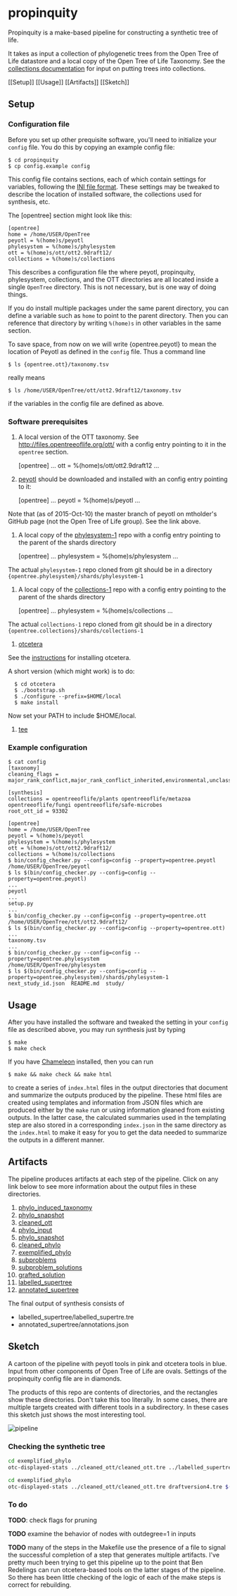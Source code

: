 # propinquity

Propinquity is a make-based pipeline for constructing a synthetic tree of life.  

It takes as input a collection of phylogenetic trees from the Open Tree of Life
datastore and a local copy of the Open Tree of Life Taxonomy. See the [collections documentation](https://github.com/OpenTreeOfLife/opentree/wiki/Working-with-tree-collections) for input on putting trees into collections.

[[Setup]]
[[Usage]]
[[Artifacts]]
[[Sketch]]

## Setup

### Configuration file

Before you set up other prequisite software, you'll need to initialize your
`config` file.  You do this by copying an example config file:

    $ cd propinquity
    $ cp config.example config

This config file contains sections, each of which contain settings for variables,
following the [INI file format](https://en.wikipedia.org/wiki/INI_file).  These
settings may be tweaked to describe the location of installed
software, the collections used for synthesis, etc.

The [opentree] section might look like this:

    [opentree]
    home = /home/USER/OpenTree
    peyotl = %(home)s/peyotl
    phylesystem = %(home)s/phylesystem
    ott = %(home)s/ott/ott2.9draft12/
    collections = %(home)s/collections

This describes a configuration file the where peyotl, propinquity,
phylesystem, collections, and the OTT directories are all located
inside a single `OpenTree` directory. This is not necessary, but is
one way of doing things.

If you do install multiple packages under the same parent directory,
you can define a variable such as `home` to point to the parent directory.
Then you can reference that directory by writing `%(home)s` in other
variables in the same section.

To save space, from now on we will write {opentree.peyotl} to mean the location of Peyotl
as defined in the `config` file.  Thus a command line

    $ ls {opentree.ott}/taxonomy.tsv

really means

    $ ls /home/USER/OpenTree/ott/ott2.9draft12/taxonomy.tsv

if the variables in the config file are defined as above.


### Software prerequisites

  1. A local version of the OTT taxonomy. See http://files.opentreeoflife.org/ott/
  with a config entry pointing to it in the `opentree` section.

      [opentree]
      ...
      ott = %(home)s/ott/ott2.9draft12
      ...


  1. [peyotl](https://github.com/mtholder/peyotl) should be downloaded and installed
  with an config entry pointing to it:

      [opentree]
      ...
      peyotl = %(home)s/peyotl
      ...

  Note that (as of 2015-Oct-10) the master branch of peyotl on mtholder's
  GitHub page (not the Open Tree of Life group). See the link above.


  1. A local copy of the [phylesystem-1](https://github.com/opentreeoflife/phylesystem-1)
  repo with a config entry pointing to the parent of the shards directory

      [opentree]
      ...
      phylesystem = %(home)s/phylesystem
      ...

  The actual `phylesystem-1` repo cloned from git should be in a directory `{opentree.phylesystem}/shards/phylesystem-1`


  1. A local copy of the [collections-1](https://github.com/opentreeoflife/collections-1) repo with a config entry
  pointing to the parent of the shards directory

      [opentree]
      ...
      phylesystem = %(home)s/collections
      ...

  The actual `collections-1` repo cloned from git should be in a directory `{opentree.collections}/shards/collections-1`

  1. [otcetera](https://github.com/mtholder/otcetera)

  See the [instructions](https://github.com/mtholder/otcetera/blob/master/README.md) for installing otcetera.

  A short version (which might work) is to do:

      $ cd otcetera
      $ ./bootstrap.sh
      $ ./configure --prefix=$HOME/local
      $ make install

  Now set your PATH to include $HOME/local.    

  1. [tee](https://en.wikipedia.org/wiki/Tee_(command))


### Example configuration

    $ cat config
    [taxonomy]
    cleaning_flags = major_rank_conflict,major_rank_conflict_inherited,environmental,unclassified_inherited,unclassified,viral,barren,not_otu,incertae_sedis,incertae_sedis_inherited,hidden,unplaced,unplaced_inherited,was_container,inconsistent,hybrid,merged,extinct

    [synthesis]
    collections = opentreeoflife/plants opentreeoflife/metazoa opentreeoflife/fungi opentreeoflife/safe-microbes
    root_ott_id = 93302

    [opentree]
    home = /home/USER/OpenTree
    peyotl = %(home)s/peyotl
    phylesystem = %(home)s/phylesystem
    ott = %(home)s/ott/ott2.9draft12/
    collections = %(home)s/collections
    $ bin/config_checker.py --config=config --property=opentree.peyotl
    /home/USER/OpenTree/peyotl
    $ ls $(bin/config_checker.py --config=config --property=opentree.peyotl)
    ...
    peyotl
    ...
    setup.py
    ...
    $ bin/config_checker.py --config=config --property=opentree.ott
    /home/USER/OpenTree/ott/ott2.9draft12/
    $ ls $(bin/config_checker.py --config=config --property=opentree.ott)
    ...
    taxonomy.tsv
    ...
    $ bin/config_checker.py --config=config --property=opentree.phylesystem
    /home/USER/OpenTree/phylesystem
    $ ls $(bin/config_checker.py --config=config --property=opentree.phylesystem)/shards/phylesystem-1
    next_study_id.json  README.md  study/


## Usage

After you have installed the software and tweaked the setting in your `config` file as described above, you may run synthesis just by typing

    $ make
    $ make check

If you have [Chameleon](https://chameleon.readthedocs.org/en/latest/) installed, then
you can run

    $ make && make check && make html

to create a series of `index.html` files in the output directories that document and 
  summarize the outputs produced by the pipeline.
These html files are created using templates and information from JSON files which
  are produced either by the `make` run or using information gleaned from existing
  outputs.
In the latter case, the calculated summaries used in the templating step are also
  stored in a corresponding `index.json` in the same directory as the `index.html`
  to make it easy for you to get the data needed to summarize the outputs in a 
  different manner.

## Artifacts
The pipeline produces artifacts at each step of the pipeline. Click on any link below to see more information about the output files in these directories.

  1. [phylo_induced_taxonomy](phylo_induced_taxonomy/README.md)
  1. [phylo_snapshot](phylo_snapshot/README.md)
  1. [cleaned_ott](cleaned_ott/README.md)
  1. [phylo_input](phylo_input/README.md)
  1. [phylo_snapshot](phylo_snapshot/README.md)
  1. [cleaned_phylo](cleaned_phylo/README.md)
  1. [exemplified_phylo](exemplified_phylo/README.md)
  1. [subproblems](subproblems/README.md)
  1. [subproblem_solutions](subproblem_solutions/README.md)
  1. [grafted_solution](grafted_solution/README.md)
  1. [labelled_supertree](labelled_supertree/README.md)
  1. [annotated_supertree](annotated_supertree/README.md)

The final output of synthesis consists of
* labelled_supertree/labelled_supertre.tre
* annotated_supertree/annotations.json

## Sketch
A cartoon of the pipeline with peyotl tools in pink and otcetera tools in blue.
Input from other components of Open Tree of Life are ovals.
Settings of the propinquity config file are in diamonds.

The products of this repo are contents of directories, and the rectangles show these directories.
Don't take this too literally.
In some cases, there are multiple targets created with
different tools in a subdirectory.
In these cases this sketch just shows the most interesting tool.

![pipeline](https://github.com/mtholder/propinquity/blob/master/doc/pipeline-tools.png)

### Checking the synthetic tree

```sh
cd exemplified_phylo
otc-displayed-stats ../cleaned_ott/cleaned_ott.tre ../labelled_supertree/labelled_supertree.tre $(cat nonempty_trees.txt)
```

```sh
cd exemplified_phylo
otc-displayed-stats ../cleaned_ott/cleaned_ott.tre draftversion4.tre $(cat nonempty_trees.txt)
```

### To do
**TODO**: check flags for pruning

**TODO** examine the behavior of nodes with outdegree=1 in inputs

**TODO** many of the steps in the Makefile use the presence of a file to signal
  the successful completion of a step that generates multiple artifacts. I've pretty
  much been trying to get this pipeline up to the point that Ben Redelings can
  run otcetera-based tools on the latter stages of the pipeline. So there has been
  little checking of the logic of each of the make steps is correct for rebuilding.
